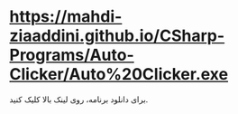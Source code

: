 # https://mahdi-ziaaddini.github.io/CSharp-Programs/Auto-Clicker/Auto%20Clicker.exe
برای دانلود برنامه، روی لینک بالا کلیک کنید.
